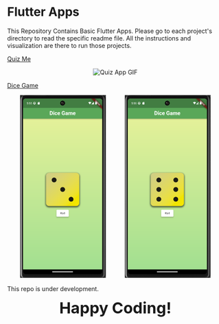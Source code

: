 # Flutter Apps

This Repository Contains Basic Flutter Apps. Please go to each project's directory to read the specific readme file. All the instructions and visualization are there to run those projects.

[Quiz Me](https://github.com/NafBZ/Flutter_projects/tree/master/try_app)

<p align="center">
<img src="./Resources/quiz.gif" alt="Quiz App GIF" width="200" />
</p>

[Dice Game](https://github.com/NafBZ/Flutter_projects/tree/master/dice_roll)

<p align="center">
  <img src="dice_roll/assets/githubImage/three.png" alt="Image 1" width="200" />
  &nbsp;&nbsp;&nbsp;&nbsp;&nbsp;&nbsp;&nbsp;&nbsp;&nbsp;
  <img src="dice_roll/assets/githubImage/four.png" alt="Image 2" width="200" />
</p>


This repo is under development.

<p align="center">
  <span style="font-size: 36px; font-weight: bold;">Happy Coding!</span>
</p>
